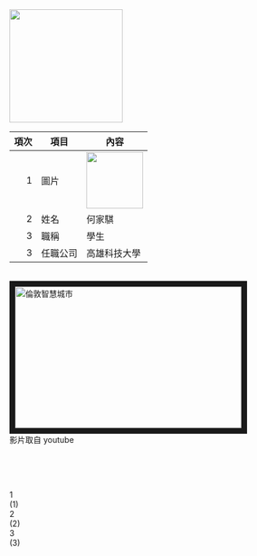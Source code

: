 <img src="qrcode.png" width="200" height="200">

| 項次 | 項目 | 內容 |
|----:|------|------|
|1 | 圖片 | <img src="images.png" width="100" Height="100" />|
|2 | 姓名 | 何家騏 |
|3 | 職稱 | 學生 |
|3 | 任職公司 | 高雄科技大學 |


<a href="https://www.youtube.com/watch?v=wWEqxLLTEYk" target="_blank"></a><br>
<a href="http://www.youtube.com/watch?feature=player_embedded&v=wWEqxLLTEYk" target="_blank"><img src="http://img.youtube.com/vi/wWEqxLLTEYk/0.jpg" 
alt="倫敦智慧城市" width="400" height="250" border="10" /></a>
<br>影片取自 youtube

<br><br><br>

<detail>
  1
<summary>
  (1)
</summary>
</detail>

<detail>
 2
<summary>
  (2)
</summary>
</detail>

<detail>
  3
<summary>
  (3)
</summary>
</detail>
